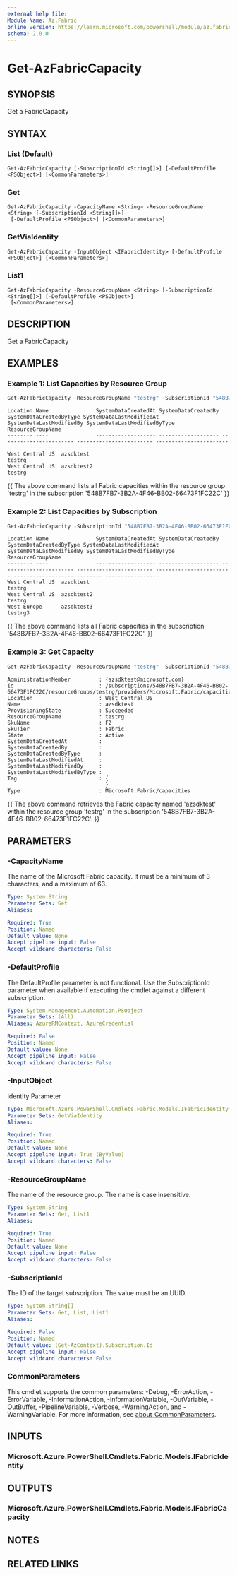 ```yaml
---
external help file:
Module Name: Az.Fabric
online version: https://learn.microsoft.com/powershell/module/az.fabric/get-azfabriccapacity
schema: 2.0.0
---
```


# Get-AzFabricCapacity

## SYNOPSIS
Get a FabricCapacity

## SYNTAX

### List (Default)
```
Get-AzFabricCapacity [-SubscriptionId <String[]>] [-DefaultProfile <PSObject>] [<CommonParameters>]
```

### Get
```
Get-AzFabricCapacity -CapacityName <String> -ResourceGroupName <String> [-SubscriptionId <String[]>]
 [-DefaultProfile <PSObject>] [<CommonParameters>]
```

### GetViaIdentity
```
Get-AzFabricCapacity -InputObject <IFabricIdentity> [-DefaultProfile <PSObject>] [<CommonParameters>]
```

### List1
```
Get-AzFabricCapacity -ResourceGroupName <String> [-SubscriptionId <String[]>] [-DefaultProfile <PSObject>]
 [<CommonParameters>]
```

## DESCRIPTION
Get a FabricCapacity

## EXAMPLES

### Example 1: List Capacities by Resource Group
```powershell
Get-AzFabricCapacity -ResourceGroupName "testrg" -SubscriptionId "548B7FB7-3B2A-4F46-BB02-66473F1FC22C"
```

```output
Location Name               SystemDataCreatedAt SystemDataCreatedBy SystemDataCreatedByType SystemDataLastModifiedAt SystemDataLastModifiedBy SystemDataLastModifiedByType ResourceGroupName
-------- ----               ------------------- ------------------- ----------------------- ------------------------ ------------------------ ---------------------------- -----------------
West Central US  azsdktest                                                                                                                                                       testrg
West Central US  azsdktest2                                                                                                                                                      testrg
```

{{ The above command lists all Fabric capacities within the resource group 'testrg' in the subscription '548B7FB7-3B2A-4F46-BB02-66473F1FC22C' }}

### Example 2: List Capacities by Subscription
```powershell
Get-AzFabricCapacity -SubscriptionId "548B7FB7-3B2A-4F46-BB02-66473F1FC22C"
```

```output
Location Name               SystemDataCreatedAt SystemDataCreatedBy SystemDataCreatedByType SystemDataLastModifiedAt SystemDataLastModifiedBy SystemDataLastModifiedByType ResourceGroupName
-------- ----               ------------------- ------------------- ----------------------- ------------------------ ------------------------ ---------------------------- -----------------
West Central US  azsdktest                                                                                                                                                       testrg
West Central US  azsdktest2                                                                                                                                                      testrg
West Europe      azsdktest3                                                                                                                                                      testrg3
```

{{ The above command lists all Fabric capacities in the subscription '548B7FB7-3B2A-4F46-BB02-66473F1FC22C'.
}}

### Example 3: Get Capacity
```powershell
Get-AzFabricCapacity -ResourceGroupName "testrg" -SubscriptionId "548B7FB7-3B2A-4F46-BB02-66473F1FC22C" -CapacityName "azsdktest"
```

```output
AdministrationMember         : {azsdktest@microsoft.com}
Id                           : /subscriptions/548B7FB7-3B2A-4F46-BB02-66473F1FC22C/resourceGroups/testrg/providers/Microsoft.Fabric/capacities/azsdktest
Location                     : West Central US
Name                         : azsdktest
ProvisioningState            : Succeeded
ResourceGroupName            : testrg
SkuName                      : F2
SkuTier                      : Fabric
State                        : Active
SystemDataCreatedAt          :
SystemDataCreatedBy          :
SystemDataCreatedByType      :
SystemDataLastModifiedAt     :
SystemDataLastModifiedBy     :
SystemDataLastModifiedByType :
Tag                          : {
                               }
Type                         : Microsoft.Fabric/capacities
```

{{ The above command retrieves the Fabric capacity named 'azsdktest' within the resource group 'testrg' in the subscription '548B7FB7-3B2A-4F46-BB02-66473F1FC22C'.
}}

## PARAMETERS

### -CapacityName
The name of the Microsoft Fabric capacity.
It must be a minimum of 3 characters, and a maximum of 63.

```yaml
Type: System.String
Parameter Sets: Get
Aliases:

Required: True
Position: Named
Default value: None
Accept pipeline input: False
Accept wildcard characters: False
```

### -DefaultProfile
The DefaultProfile parameter is not functional.
Use the SubscriptionId parameter when available if executing the cmdlet against a different subscription.

```yaml
Type: System.Management.Automation.PSObject
Parameter Sets: (All)
Aliases: AzureRMContext, AzureCredential

Required: False
Position: Named
Default value: None
Accept pipeline input: False
Accept wildcard characters: False
```

### -InputObject
Identity Parameter

```yaml
Type: Microsoft.Azure.PowerShell.Cmdlets.Fabric.Models.IFabricIdentity
Parameter Sets: GetViaIdentity
Aliases:

Required: True
Position: Named
Default value: None
Accept pipeline input: True (ByValue)
Accept wildcard characters: False
```

### -ResourceGroupName
The name of the resource group.
The name is case insensitive.

```yaml
Type: System.String
Parameter Sets: Get, List1
Aliases:

Required: True
Position: Named
Default value: None
Accept pipeline input: False
Accept wildcard characters: False
```

### -SubscriptionId
The ID of the target subscription.
The value must be an UUID.

```yaml
Type: System.String[]
Parameter Sets: Get, List, List1
Aliases:

Required: False
Position: Named
Default value: (Get-AzContext).Subscription.Id
Accept pipeline input: False
Accept wildcard characters: False
```

### CommonParameters
This cmdlet supports the common parameters: -Debug, -ErrorAction, -ErrorVariable, -InformationAction, -InformationVariable, -OutVariable, -OutBuffer, -PipelineVariable, -Verbose, -WarningAction, and -WarningVariable. For more information, see [about_CommonParameters](http://go.microsoft.com/fwlink/?LinkID=113216).

## INPUTS

### Microsoft.Azure.PowerShell.Cmdlets.Fabric.Models.IFabricIdentity

## OUTPUTS

### Microsoft.Azure.PowerShell.Cmdlets.Fabric.Models.IFabricCapacity

## NOTES

## RELATED LINKS

